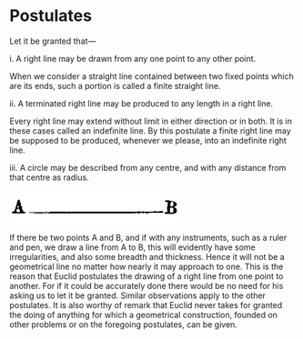 
# Postulates

Let it be granted that—

i. A right line may be drawn from any one point to any other point.

When we consider a straight line contained between two fixed points which are its ends, such a portion is called a finite straight line.

ii. A terminated right line may be produced to any length in a right line.

Every right line may extend without limit in either direction or in both. It is in these cases called an indefinite line. By this postulate a finite right line may be supposed to be produced, whenever we please, into an indefinite right line.

iii. A circle may be described from any centre, and with any distance from that centre as radius.

![The Circle](f010.png)

If there be two points A and B, and if with any instruments, such as a ruler and pen, we draw a line from A to B, this will evidently have some irregularities, and also some breadth and thickness. Hence it will not be a geometrical line no matter how nearly it may approach to one. This is the reason that Euclid postulates the drawing of a right line from one point to another. For if it could be accurately done there would be no need for his asking us to let it be granted. Similar observations apply to the other postulates. It is also worthy of remark that Euclid never takes for granted the doing of anything for which a geometrical construction, founded on other problems or on the foregoing postulates, can be given.


